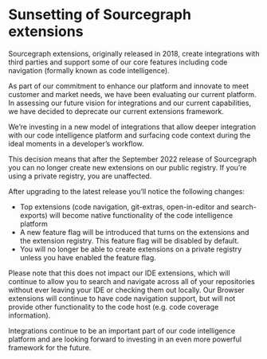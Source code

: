 # Sunsetting of Sourcegraph extensions

Sourcegraph extensions, originally released in 2018, create integrations with third parties and support some of our core features including code navigation (formally known as code intelligence).

As part of our commitment to enhance our platform and innovate to meet customer and market needs, we have been evaluating our current platform. In assessing our future vision for integrations and our current capabilities, we have decided to deprecate our current extensions framework.

We’re investing in a new model of integrations that allow deeper integration with our code intelligence platform and surfacing code context during the ideal moments in a developer’s workflow.  

This decision means that after the September 2022 release of Sourcegraph you can no longer create new extensions on our public registry. If you’re using a private registry, you are unaffected.

After upgrading to the latest release you’ll notice the following changes:
- Top extensions (code navigation, git-extras, open-in-editor and search-exports) will become native functionality of the code intelligence platform
- A new feature flag will be introduced that turns on the extensions and the extension registry. This feature flag will be disabled by default.
- You will no longer be able to create extensions on a private registry unless you have enabled the feature flag.
  
Please note that this does not impact our IDE extensions, which will continue to allow you to search and navigate across all of your repositories without ever leaving your IDE or checking them out locally. Our Browser extensions will continue to have code navigation support, but will not provide other functionality to the code host (e.g. code coverage information).

Integrations continue to be an important part of our code intelligence platform and are looking forward to investing in an even more powerful framework for the future. 
